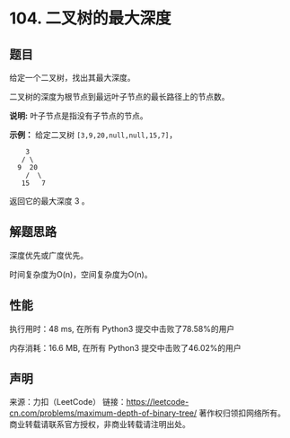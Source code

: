 # 104. 二叉树的最大深度

## 题目

给定一个二叉树，找出其最大深度。

二叉树的深度为根节点到最远叶子节点的最长路径上的节点数。

**说明:** 叶子节点是指没有子节点的节点。

**示例：**
给定二叉树 `[3,9,20,null,null,15,7]`，

```
    3
   / \
  9  20
    /  \
   15   7
```

返回它的最大深度 3 。

## 解题思路

深度优先或广度优先。

时间复杂度为O(n)，空间复杂度为O(n)。

## 性能

执行用时：48 ms, 在所有 Python3 提交中击败了78.58%的用户

内存消耗：16.6 MB, 在所有 Python3 提交中击败了46.02%的用户

## 声明

来源：力扣（LeetCode）
链接：https://leetcode-cn.com/problems/maximum-depth-of-binary-tree/
著作权归领扣网络所有。商业转载请联系官方授权，非商业转载请注明出处。